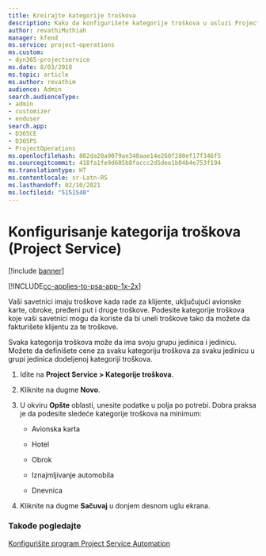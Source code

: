 ```yaml
---
title: Kreirajte kategorije troškova
description: Kako da konfigurišete kategorije troškova u usluzi Project Service
author: revathiMuthiah
manager: kfend
ms.service: project-operations
ms.custom:
- dyn365-projectservice
ms.date: 8/03/2018
ms.topic: article
ms.author: revathim
audience: Admin
search.audienceType:
- admin
- customizer
- enduser
search.app:
- D365CE
- D365PS
- ProjectOperations
ms.openlocfilehash: 802da28a9079ae348aae14e260f280ef17f346f5
ms.sourcegitcommit: 418fa1fe9d605b8faccc2d5dee1b04b4e753f194
ms.translationtype: HT
ms.contentlocale: sr-Latn-RS
ms.lasthandoff: 02/10/2021
ms.locfileid: "5151540"
---
```

# <a name="configure-expense-categories-project-service"></a>Konfigurisanje kategorija troškova (Project Service)

[!include [banner](../includes/psa-now-project-operations.md)]

[!INCLUDE[cc-applies-to-psa-app-1x-2x](../includes/cc-applies-to-psa-app-1x-2x.md)]

Vaši savetnici imaju troškove kada rade za klijente, uključujući avionske karte, obroke, pređeni put i druge troškove. Podesite kategorije troškova koje vaši savetnici mogu da koriste da bi uneli troškove tako da možete da fakturišete klijentu za te troškove.  
  
Svaka kategorija troškova može da ima svoju grupu jedinica i jedinicu. Možete da definišete cene za svaku kategoriju troškova za svaku jedinicu u grupi jedinica dodeljenoj kategoriji troškova.  
  
1.  Idite na **Project Service > Kategorije troškova**.  
  
2.  Kliknite na dugme **Novo**.  
  
3.  U okviru **Opšte** oblasti, unesite podatke u polja po potrebi. Dobra praksa je da podesite sledeće kategorije troškova na minimum:  
  
    -   Avionska karta  
  
    -   Hotel  
  
    -   Obrok  
  
    -   Iznajmljivanje automobila  
  
    -   Dnevnica  
  
4.  Kliknite na dugme **Sačuvaj** u donjem desnom uglu ekrana.  
  
### <a name="see-also"></a>Takođe pogledajte  
 [Konfigurišite program Project Service Automation](../psa/configure.md)
